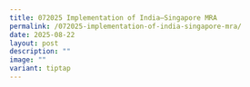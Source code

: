 ```yaml
---
title: 072025 Implementation of India–Singapore MRA
permalink: /072025-implementation-of-india-singapore-mra/
date: 2025-08-22
layout: post
description: ""
image: ""
variant: tiptap
---
```

<p></p>